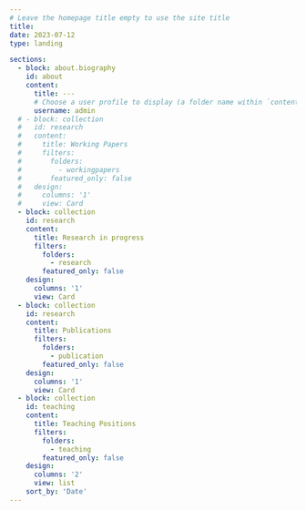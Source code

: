 ```yaml
---
# Leave the homepage title empty to use the site title
title:
date: 2023-07-12
type: landing

sections:
  - block: about.biography
    id: about
    content:
      title: ---
      # Choose a user profile to display (a folder name within `content/authors/`)
      username: admin
  # - block: collection
  #   id: research
  #   content:
  #     title: Working Papers
  #     filters:
  #       folders:
  #         - workingpapers
  #       featured_only: false
  #   design:
  #     columns: '1'
  #     view: Card
  - block: collection
    id: research
    content:
      title: Research in progress 
      filters:
        folders:
          - research
        featured_only: false
    design:
      columns: '1'
      view: Card
  - block: collection
    id: research
    content:
      title: Publications
      filters:
        folders:
          - publication 
        featured_only: false
    design:
      columns: '1'
      view: Card
  - block: collection
    id: teaching
    content:
      title: Teaching Positions 
      filters:
        folders:
          - teaching
        featured_only: false
    design:
      columns: '2'
      view: list
    sort_by: 'Date'
---
```

